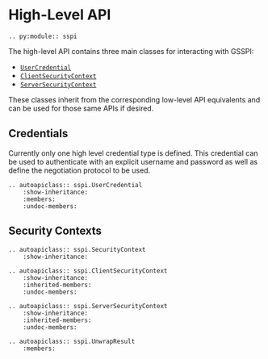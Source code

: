 # High-Level API

```{eval-rst}
.. py:module:: sspi
```

The high-level API contains three main classes for interacting with GSSPI:

+ [`UserCredential`](./sspi.html#sspi.UserCredential)
+ [`ClientSecurityContext`](./sspi.html#sspi.ClientSecurityContext)
+ [`ServerSecurityContext`](./sspi.html#sspi.ServerSecurityContext)

These classes inherit from the corresponding low-level API equivalents and can
be used for those same APIs if desired.

## Credentials

Currently only one high level credential type is defined. This credential can
be used to authenticate with an explicit username and password as well as
define the negotiation protocol to be used.

```{eval-rst}
.. autoapiclass:: sspi.UserCredential
    :show-inheritance:
    :members:
    :undoc-members:
```

## Security Contexts

```{eval-rst}
.. autoapiclass:: sspi.SecurityContext
    :show-inheritance:

.. autoapiclass:: sspi.ClientSecurityContext
    :show-inheritance:
    :inherited-members:
    :undoc-members:

.. autoapiclass:: sspi.ServerSecurityContext
    :show-inheritance:
    :inherited-members:
    :undoc-members:

.. autoapiclass:: sspi.UnwrapResult
    :members:
```
